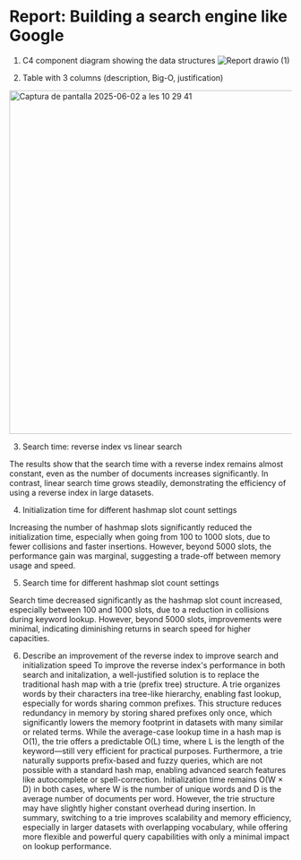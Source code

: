 # Report: Building a search engine like Google

1. C4 component diagram showing the data structures
![Report drawio (1)](https://github.com/user-attachments/assets/b8b5d6a8-e1ce-4598-b0f3-870ac0537868)

2. Table with 3 columns (description, Big-O, justification)
<img width="613" alt="Captura de pantalla 2025-06-02 a les 10 29 41" src="https://github.com/user-attachments/assets/878a3349-0d2f-4314-9ac8-5e4c79d7ff50" />

3. Search time: reverse index vs linear search

The results show that the search time with a reverse index remains almost constant, even as the number of documents increases significantly. In contrast, linear search time grows steadily, demonstrating the efficiency of using a reverse index in large datasets.

4. Initialization time for different hashmap slot count settings 

Increasing the number of hashmap slots significantly reduced the initialization time, especially when going from 100 to 1000 slots, due to fewer collisions and faster insertions. However, beyond 5000 slots, the performance gain was marginal, suggesting a trade-off between memory usage and speed.

5. Search time for different hashmap slot count settings

Search time decreased significantly as the hashmap slot count increased, especially between 100 and 1000 slots, due to a reduction in collisions during keyword lookup. However, beyond 5000 slots, improvements were minimal, indicating diminishing returns in search speed for higher capacities.

6. Describe an improvement of the reverse index to improve search and initialization speed
To improve the reverse index's performance in both search and initalization, a well-justified solution is to replace the traditional hash map with a trie (prefix tree) structure. A trie organizes words by their characters ina tree-like hierarchy, enabling fast lookup, especially for words sharing common prefixes. This structure reduces redundancy in memory by storing shared prefixes only once, which significantly lowers the memory footprint in datasets with many similar or related terms. While the average-case lookup time in a hash map is O(1), the trie offers a predictable O(L) time, where L is the length of the keyword—still very efficient for practical purposes. Furthermore, a trie naturally supports prefix-based and fuzzy queries, which are not possible with a standard hash map, enabling advanced search features like autocomplete or spell-correction. Initialization time remains O(W × D) in both cases, where W is the number of unique words and D is the average number of documents per word. However, the trie structure may have slightly higher constant overhead during insertion. In summary, switching to a trie improves scalability and memory efficiency, especially in larger datasets with overlapping vocabulary, while offering more flexible and powerful query capabilities with only a minimal impact on lookup performance.
